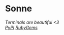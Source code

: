 # Sonne
_Terminals are beautiful <3_
<br>
[_PyPI_](https://pypi.org/project/sonne)
[_RubyGems_](https://rubygems.org/gems/sonne)
